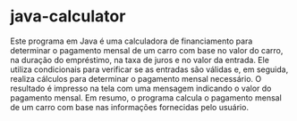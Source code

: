 # java-calculator

Este programa em Java é uma calculadora de financiamento para determinar o pagamento mensal de um carro com base no valor do carro, na duração do empréstimo, na taxa de juros e no valor da entrada. Ele utiliza condicionais para verificar se as entradas são válidas e, em seguida, realiza cálculos para determinar o pagamento mensal necessário. O resultado é impresso na tela com uma mensagem indicando o valor do pagamento mensal. Em resumo, o programa calcula o pagamento mensal de um carro com base nas informações fornecidas pelo usuário.





